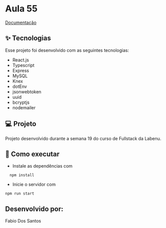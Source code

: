 #  Aula 55

[Documentação](https://documenter.getpostman.com/view/14149132/TzCTa5SL)
## ✨ Tecnologias
Esse projeto foi desenvolvido com as seguintes tecnologias:

* React.js
* Typescript
* Express
* MySQL
* Knex
* dotEnv
* jsonwebtoken
* uuid
* bcryptjs
* nodemailer

## 💻 Projeto
Projeto desenvolvido durante a semana 19 do curso de Fullstack da Labenu. 

## 🚀 Como executar
* Instale as dependências com
```
  npm install
 ```
* Inicie o servidor com
 ```
 npm run start
 ```

## Desenvolvido por:
Fabio Dos Santos
